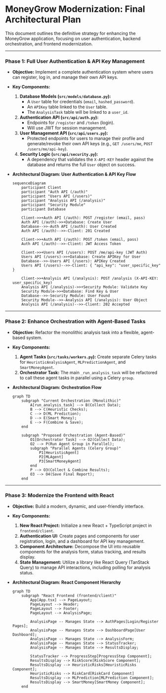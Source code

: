 # MoneyGrow Modernization: Final Architectural Plan

This document outlines the definitive strategy for enhancing the MoneyGrow application, focusing on user authentication, backend orchestration, and frontend modernization.

---

### **Phase 1: Full User Authentication & API Key Management**

*   **Objective:** Implement a complete authentication system where users can register, log in, and manage their own API keys.
*   **Key Components:**
    1.  **Database Models (`src/models/database.py`):**
        *   A `User` table for credentials (`email`, `hashed_password`).
        *   An `APIKey` table linked to the `User` table.
        *   The `AnalysisTask` table will be linked to a `user_id`.
    2.  **Authentication API (`src/api/auth.py`):**
        *   Endpoints for `/register` and `/token` (login).
        *   Will use JWT for session management.
    3.  **User Management API (`src/api/users.py`):**
        *   Protected endpoints for users to manage their profile and generate/revoke their own API keys (e.g., `GET /users/me`, `POST /users/me/api-key`).
    4.  **Security Logic (`src/api/security.py`):**
        *   A dependency that validates the `X-API-KEY` header against the database and returns the full `User` object on success.

*   **Architectural Diagram: User Authentication & API Key Flow**
    ```mermaid
    sequenceDiagram
        participant Client
        participant "Auth API (/auth)"
        participant "Users API (/users)"
        participant "Analysis API (/analysis)"
        participant "Security Module"
        participant Database

        Client->>+Auth API (/auth): POST /register (email, pass)
        Auth API (/auth)->>+Database: Create User
        Database-->>-Auth API (/auth): User Created
        Auth API (/auth)-->>-Client: 201 Created

        Client->>+Auth API (/auth): POST /token (email, pass)
        Auth API (/auth)-->>-Client: JWT Access Token

        Client->>+Users API (/users): POST /me/api-key (JWT Auth)
        Users API (/users)->>+Database: Create APIKey for User
        Database-->>-Users API (/users): APIKey Created
        Users API (/users)-->>-Client: { "api_key": "user_specific_key" }

        Client->>+Analysis API (/analysis): POST /analysis (X-API-KEY: user_specific_key)
        Analysis API (/analysis)->>+Security Module: Validate Key
        Security Module->>+Database: Find Key & User
        Database-->>-Security Module: User Found
        Security Module-->>-Analysis API (/analysis): User Object
        Analysis API (/analysis)-->>-Client: 202 Accepted
    ```

---

### **Phase 2: Enhance Orchestration with Agent-Based Tasks**

*   **Objective:** Refactor the monolithic analysis task into a flexible, agent-based system.
*   **Key Components:**
    1.  **Agent Tasks (`src/tasks/workers.py`):** Create separate Celery tasks for `HeuristicAnalysisAgent`, `MLPredictionAgent`, and `SmartMoneyAgent`.
    2.  **Orchestrator Task:** The main `_run_analysis_task` will be refactored to call these agent tasks in parallel using a Celery `group`.

*   **Architectural Diagram: Orchestration Flow**
    ```mermaid
    graph TD
        subgraph "Current Orchestration (Monolithic)"
            A[run_analysis_task] --> B(Collect Data);
            B --> C(Heuristic Checks);
            C --> D(ML Prediction);
            D --> E(Smart Money);
            E --> F(Combine & Save);
        end

        subgraph "Proposed Orchestration (Agent-Based)"
            O1[Orchestrator Task] --> O2(Collect Data);
            O2 --> P(Run Agent Group in Parallel);
            subgraph "Parallel Agents (Celery Group)"
                P1[HeuristicAgent]
                P2[MLAgent]
                P3[SmartMoneyAgent]
            end
            P --> O3(Collect & Combine Results);
            O3 --> O4(Save Final Report);
        end
    ```

---

### **Phase 3: Modernize the Frontend with React**

*   **Objective:** Build a modern, dynamic, and user-friendly interface.
*   **Key Components:**
    1.  **New React Project:** Initialize a new React + TypeScript project in `frontend/client`.
    2.  **Authentication UI:** Create pages and components for user registration, login, and a dashboard for API key management.
    3.  **Component Architecture:** Decompose the UI into reusable components for the analysis form, status tracking, and results display.
    4.  **State Management:** Utilize a library like React Query (TanStack Query) to manage API interactions, including polling for analysis status.

*   **Architectural Diagram: React Component Hierarchy**
    ```mermaid
    graph TD
        subgraph "React Frontend (frontend/client)"
            App[App.tsx] --> PageLayout;
            PageLayout --> Header;
            PageLayout --> Footer;
            PageLayout --> AnalysisPage;

            AnalysisPage -- Manages State --> AuthPages[Login/Register Pages];
            AnalysisPage -- Manages State --> DashboardPage[User Dashboard];
            AnalysisPage -- Manages State --> AnalysisForm;
            AnalysisPage -- Manages State --> StatusTracker;
            AnalysisPage -- Manages State --> ResultsDisplay;

            StatusTracker --> ProgressStep[ProgressStep Component];
            ResultsDisplay --> RiskScore[RiskScore Component];
            ResultsDisplay --> HeuristicRisks[HeuristicRisks Component];
            HeuristicRisks --> RiskCard[RiskCard Component]
            ResultsDisplay --> MLPrediction[MLPrediction Component];
            ResultsDisplay --> SmartMoney[SmartMoney Component];
        end